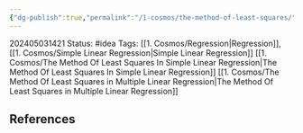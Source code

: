 ```yaml
---
{"dg-publish":true,"permalink":"/1-cosmos/the-method-of-least-squares/"}
---
```



202405031421
Status: #idea
Tags: [[1. Cosmos/Regression\|Regression]], [[1. Cosmos/Simple Linear Regression\|Simple Linear Regression]]
[[1. Cosmos/The Method Of Least Squares In Simple Linear Regression\|The Method Of Least Squares In Simple Linear Regression]]
[[1. Cosmos/The Method Of Least Squares in Multiple Linear Regression\|The Method Of Least Squares in Multiple Linear Regression]]
## References
